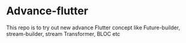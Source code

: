 # Advance-flutter
This repo is to try out new advance Flutter concept like Future-builder, stream-builder, stream Transformer, BLOC etc
